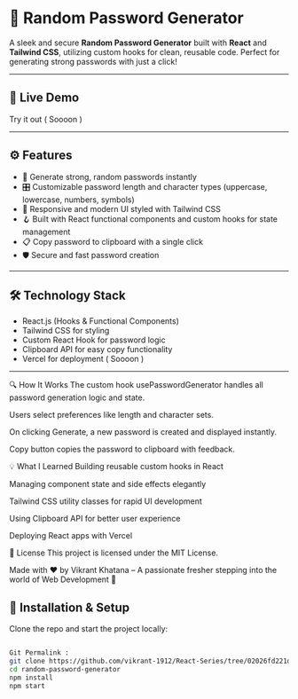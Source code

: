 # 🔐 Random Password Generator

A sleek and secure **Random Password Generator** built with **React** and **Tailwind CSS**, utilizing custom hooks for clean, reusable code. Perfect for generating strong passwords with just a click!

---

## 🎉 Live Demo

Try it out ( Soooon ) 


---

## ⚙️ Features

- 🔄 Generate strong, random passwords instantly  
- 🎛️ Customizable password length and character types (uppercase, lowercase, numbers, symbols)  
- 🎨 Responsive and modern UI styled with Tailwind CSS  
- 🪝 Built with React functional components and custom hooks for state management  
- 📋 Copy password to clipboard with a single click  
- 🛡️ Secure and fast password creation

---

## 🛠️ Technology Stack

- React.js (Hooks & Functional Components)  
- Tailwind CSS for styling  
- Custom React Hook for password logic  
- Clipboard API for easy copy functionality  
- Vercel for deployment   ( Soooon )

---

🔍 How It Works
The custom hook usePasswordGenerator handles all password generation logic and state.

Users select preferences like length and character sets.

On clicking Generate, a new password is created and displayed instantly.

Copy button copies the password to clipboard with feedback.


💡 What I Learned
Building reusable custom hooks in React

Managing component state and side effects elegantly

Tailwind CSS utility classes for rapid UI development

Using Clipboard API for better user experience

Deploying React apps with Vercel

📃 License
This project is licensed under the MIT License.


Made with ❤️ by Vikrant Khatana – A passionate fresher stepping into the world of Web Development 🚀


## 🚀 Installation & Setup

Clone the repo and start the project locally:

```bash

Git Permalink :
git clone https://github.com/vikrant-1912/React-Series/tree/02026fd221d5e47ef37905e44b96c1be48336cf3/06passgeneratorbyHooks
cd random-password-generator
npm install
npm start

